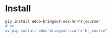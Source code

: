 # Install

```bash
pip install odoo-bringout-oca-hr-hr_course"
# or
uv pip install odoo-bringout-oca-hr-hr_course"
```
